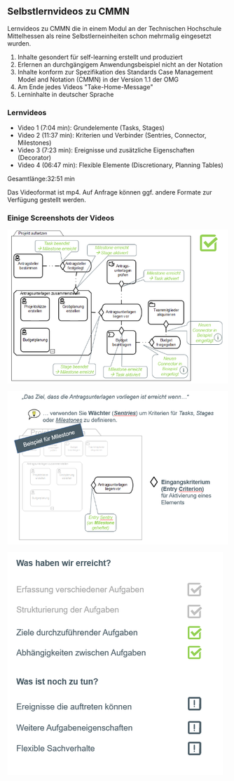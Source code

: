 ## Selbstlernvideos zu CMMN

Lernvideos zu CMMN die in einem Modul an der Technischen Hochschule Mittelhessen als reine Selbstlerneinheiten schon mehrmalig eingesetzt wurden.

1. Inhalte gesondert für self-learning erstellt und produziert
2. Erlernen an durchgängigem Anwendungsbeispiel nicht an der Notation
3. Inhalte konform zur Spezifikation des Standards Case Management Model and Notation (CMMN) in der Version 1.1 der OMG
4. Am Ende jedes Videos "Take-Home-Message"
5. Lerninhalte in deutscher Sprache

### Lernvideos

- Video 1	(7:04 min): Grundelemente (Tasks, Stages)
- Video 2	(11:37 min): Kriterien und Verbinder (Sentries, Connector, Milestones)
- Video 3	(7:23 min): Ereignisse und zusätzliche Eigenschaften (Decorator)
- Video 4	(06:47 min): Flexible Elemente (Discretionary, Planning Tables)

Gesamtlänge:32:51	min

Das Videoformat ist mp4. Auf Anfrage können ggf. andere Formate zur Verfügung gestellt werden.

### Einige Screenshots der Videos

![projektaufsetzen](/./images/projektaufsetzen.png)

![Beispiel Milestone](/./images/beispiel-milestone.png)

![Beispiel Agendaübersicht](/./images/beispiel-agendaubersicht.png)
